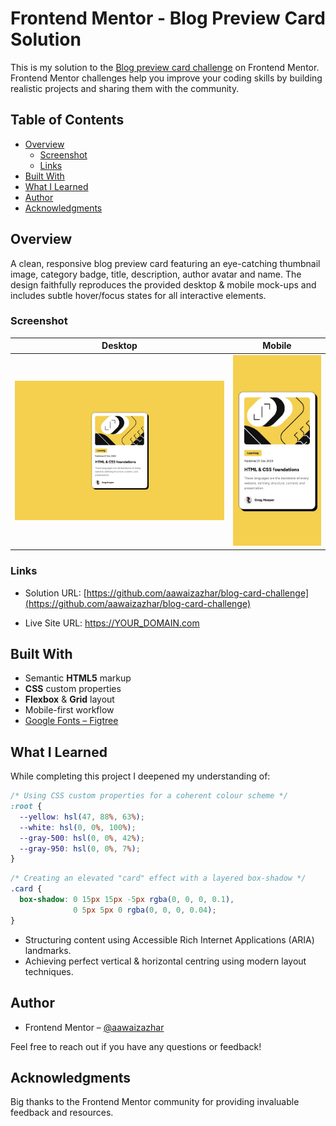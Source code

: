 # Frontend Mentor - Blog Preview Card Solution

This is my solution to the [Blog preview card challenge](https://www.frontendmentor.io/challenges/blog-preview-card-ckPaj01IcS) on Frontend Mentor. Frontend Mentor challenges help you improve your coding skills by building realistic projects and sharing them with the community.

## Table of Contents

- [Overview](#overview)
  - [Screenshot](#screenshot)
  - [Links](#links)
- [Built&nbsp;With](#built-with)
- [What&nbsp;I&nbsp;Learned](#what-i-learned)
- [Author](#author)
- [Acknowledgments](#acknowledgments)

## Overview

A clean, responsive blog preview card featuring an eye-catching thumbnail image, category badge, title, description, author avatar and name. The design faithfully reproduces the provided desktop & mobile mock-ups and includes subtle hover/focus states for all interactive elements.

### Screenshot

| Desktop | Mobile |
| ------- | ------ |
| ![Desktop Screenshot](./design/desktop-design.jpg) | ![Mobile Screenshot](./design/mobile-design.jpg) |

### Links

- Solution URL: [https://github.com/aawaizazhar/blog-card-challenge](https://github.com/aawaizazhar/blog-card-challenge)

- Live Site URL: <https://YOUR_DOMAIN.com>

## Built With

- Semantic **HTML5** markup
- **CSS** custom properties
- **Flexbox** & **Grid** layout
- Mobile-first workflow
- [Google Fonts – Figtree](https://fonts.google.com/specimen/Figtree)

## What I Learned

While completing this project I deepened my understanding of:

```css
/* Using CSS custom properties for a coherent colour scheme */
:root {
  --yellow: hsl(47, 88%, 63%);
  --white: hsl(0, 0%, 100%);
  --gray-500: hsl(0, 0%, 42%);
  --gray-950: hsl(0, 0%, 7%);
}
```

```css
/* Creating an elevated "card" effect with a layered box-shadow */
.card {
  box-shadow: 0 15px 15px -5px rgba(0, 0, 0, 0.1),
              0 5px 5px 0 rgba(0, 0, 0, 0.04);
}
```

- Structuring content using Accessible Rich Internet Applications (ARIA) landmarks.
- Achieving perfect vertical & horizontal centring using modern layout techniques.

## Author

- Frontend Mentor – [@aawaizazhar](https://www.frontendmentor.io/profile/aawaizazhar)


Feel free to reach out if you have any questions or feedback!

## Acknowledgments

Big thanks to the Frontend Mentor community for providing invaluable feedback and resources.
